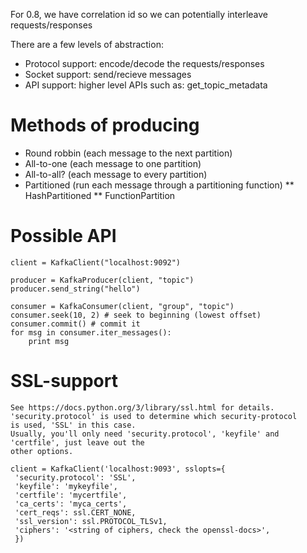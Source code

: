 For 0.8, we have correlation id so we can potentially interleave requests/responses

There are a few levels of abstraction:

* Protocol support: encode/decode the requests/responses
* Socket support: send/recieve messages
* API support: higher level APIs such as: get_topic_metadata


# Methods of producing

* Round robbin (each message to the next partition)
* All-to-one (each message to one partition)
* All-to-all? (each message to every partition)
* Partitioned (run each message through a partitioning function)
** HashPartitioned
** FunctionPartition

# Possible API

    client = KafkaClient("localhost:9092")

    producer = KafkaProducer(client, "topic")
    producer.send_string("hello")

    consumer = KafkaConsumer(client, "group", "topic")
    consumer.seek(10, 2) # seek to beginning (lowest offset)
    consumer.commit() # commit it
    for msg in consumer.iter_messages():
        print msg

# SSL-support
    See https://docs.python.org/3/library/ssl.html for details.
    'security.protocol' is used to determine which security-protocol
    is used, 'SSL' in this case.
    Usually, you'll only need 'security.protocol', 'keyfile' and 'certfile', just leave out the 
    other options. 

    client = KafkaClient('localhost:9093', sslopts={
     'security.protocol': 'SSL',
     'keyfile': 'mykeyfile',
     'certfile': 'mycertfile',
     'ca_certs': 'myca_certs',
     'cert_reqs': ssl.CERT_NONE,
     'ssl_version': ssl.PROTOCOL_TLSv1,
     'ciphers': '<string of ciphers, check the openssl-docs>',
     })
